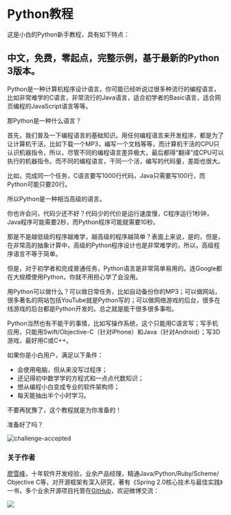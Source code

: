 # Python教程

这是小白的Python新手教程，具有如下特点：

## 中文，免费，零起点，完整示例，基于最新的Python 3版本。

Python是一种计算机程序设计语言。你可能已经听说过很多种流行的编程语言，比如非常难学的C语言，非常流行的Java语言，适合初学者的Basic语言，适合网页编程的JavaScript语言等等。

那Python是一种什么语言？

首先，我们普及一下编程语言的基础知识。用任何编程语言来开发程序，都是为了让计算机干活，比如下载一个MP3，编写一个文档等等，而计算机干活的CPU只认识机器指令，所以，尽管不同的编程语言差异极大，最后都得“翻译”成CPU可以执行的机器指令。而不同的编程语言，干同一个活，编写的代码量，差距也很大。

比如，完成同一个任务，C语言要写1000行代码，Java只需要写100行，而Python可能只要20行。

所以Python是一种相当高级的语言。

你也许会问，代码少还不好？代码少的代价是运行速度慢，C程序运行1秒钟，Java程序可能需要2秒，而Python程序可能就需要10秒。

那是不是越低级的程序越难学，越高级的程序越简单？表面上来说，是的，但是，在非常高的抽象计算中，高级的Python程序设计也是非常难学的，所以，高级程序语言不等于简单。

但是，对于初学者和完成普通任务，Python语言是非常简单易用的。连Google都在大规模使用Python，你就不用担心学了会没用。

用Python可以做什么？可以做日常任务，比如自动备份你的MP3；可以做网站，很多著名的网站包括YouTube就是Python写的；可以做网络游戏的后台，很多在线游戏的后台都是Python开发的。总之就是能干很多很多事啦。

Python当然也有不能干的事情，比如写操作系统，这个只能用C语言写；写手机应用，只能用Swift/Objective-C（针对iPhone）和Java（针对Android）；写3D游戏，最好用C或C++。

如果你是小白用户，满足以下条件：

- 会使用电脑，但从来没写过程序；
- 还记得初中数学学的方程式和一点点代数知识；
- 想从编程小白变成专业的软件架构师；
- 每天能抽出半个小时学习。

不要再犹豫了，这个教程就是为你准备的！

准备好了吗？

![challenge-accepted](http://www.liaoxuefeng.com/files/attachments/00138676512923004999ceca5614eb2afc5c0efdd2e4640000/0)

### 关于作者

[廖雪峰](http://weibo.com/liaoxuefeng)，十年软件开发经验，业余产品经理，精通Java/Python/Ruby/Scheme/
Objective C等，对开源框架有深入研究，著有《Spring
2.0核心技术与最佳实践》一书，多个业余开源项目托管在[GitHub](https://github.com/michaelliao)，欢迎微博交流：

[![](http://www.liaoxuefeng.comhttp://service.t.sina.com.cn/widget/qmd/1658384301/078cedea/2.png)](http://weibo.com/u/1658384301?s=6uyXnP)
